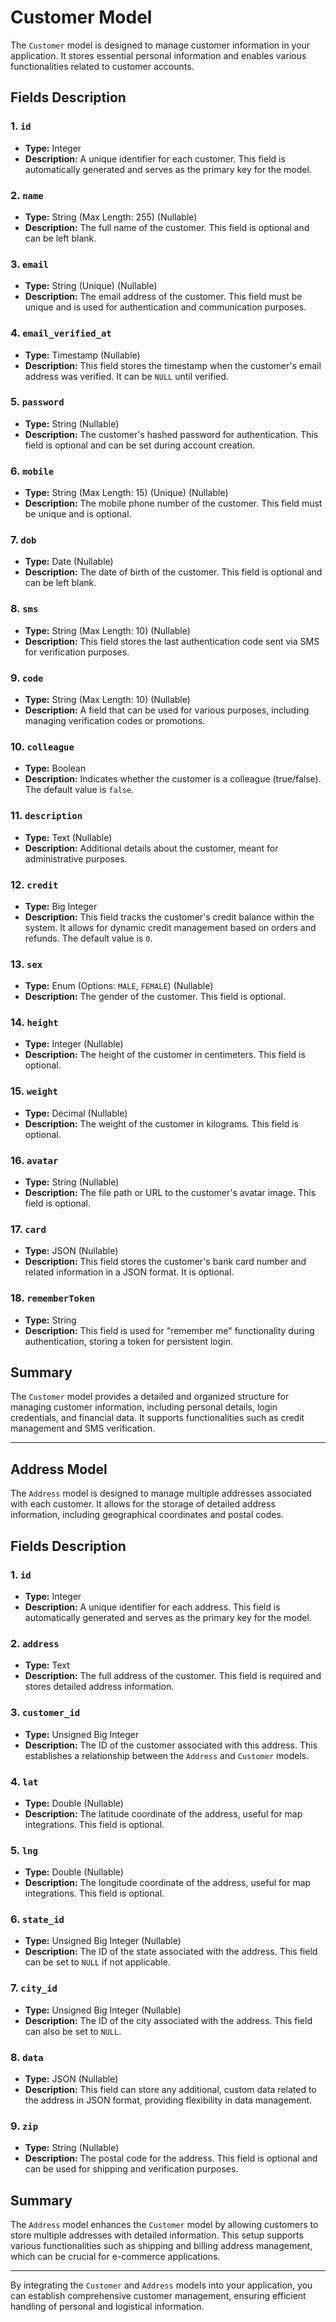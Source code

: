 # Customer Model

The `Customer` model is designed to manage customer information in your application. It stores essential personal information and enables various functionalities related to customer accounts.

## Fields Description

### 1. `id`
- **Type:** Integer
- **Description:** A unique identifier for each customer. This field is automatically generated and serves as the primary key for the model.

### 2. `name`
- **Type:** String (Max Length: 255) (Nullable)
- **Description:** The full name of the customer. This field is optional and can be left blank.

### 3. `email`
- **Type:** String (Unique) (Nullable)
- **Description:** The email address of the customer. This field must be unique and is used for authentication and communication purposes.

### 4. `email_verified_at`
- **Type:** Timestamp (Nullable)
- **Description:** This field stores the timestamp when the customer's email address was verified. It can be `NULL` until verified.

### 5. `password`
- **Type:** String (Nullable)
- **Description:** The customer's hashed password for authentication. This field is optional and can be set during account creation.

### 6. `mobile`
- **Type:** String (Max Length: 15) (Unique) (Nullable)
- **Description:** The mobile phone number of the customer. This field must be unique and is optional.

### 7. `dob`
- **Type:** Date (Nullable)
- **Description:** The date of birth of the customer. This field is optional and can be left blank.

### 8. `sms`
- **Type:** String (Max Length: 10) (Nullable)
- **Description:** This field stores the last authentication code sent via SMS for verification purposes.

### 9. `code`
- **Type:** String (Max Length: 10) (Nullable)
- **Description:** A field that can be used for various purposes, including managing verification codes or promotions.

### 10. `colleague`
- **Type:** Boolean
- **Description:** Indicates whether the customer is a colleague (true/false). The default value is `false`.

### 11. `description`
- **Type:** Text (Nullable)
- **Description:** Additional details about the customer, meant for administrative purposes.

### 12. `credit`
- **Type:** Big Integer
- **Description:** This field tracks the customer's credit balance within the system. It allows for dynamic credit management based on orders and refunds. The default value is `0`.

### 13. `sex`
- **Type:** Enum (Options: `MALE`, `FEMALE`) (Nullable)
- **Description:** The gender of the customer. This field is optional.

### 14. `height`
- **Type:** Integer (Nullable)
- **Description:** The height of the customer in centimeters. This field is optional.

### 15. `weight`
- **Type:** Decimal (Nullable)
- **Description:** The weight of the customer in kilograms. This field is optional.

### 16. `avatar`
- **Type:** String (Nullable)
- **Description:** The file path or URL to the customer's avatar image. This field is optional.

### 17. `card`
- **Type:** JSON (Nullable)
- **Description:** This field stores the customer's bank card number and related information in a JSON format. It is optional.

### 18. `rememberToken`
- **Type:** String
- **Description:** This field is used for "remember me" functionality during authentication, storing a token for persistent login.

## Summary

The `Customer` model provides a detailed and organized structure for managing customer information, including personal details, login credentials, and financial data. It supports functionalities such as credit management and SMS verification.

---

## Address Model

The `Address` model is designed to manage multiple addresses associated with each customer. It allows for the storage of detailed address information, including geographical coordinates and postal codes.

## Fields Description

### 1. `id`
- **Type:** Integer
- **Description:** A unique identifier for each address. This field is automatically generated and serves as the primary key for the model.

### 2. `address`
- **Type:** Text
- **Description:** The full address of the customer. This field is required and stores detailed address information.

### 3. `customer_id`
- **Type:** Unsigned Big Integer
- **Description:** The ID of the customer associated with this address. This establishes a relationship between the `Address` and `Customer` models.

### 4. `lat`
- **Type:** Double (Nullable)
- **Description:** The latitude coordinate of the address, useful for map integrations. This field is optional.

### 5. `lng`
- **Type:** Double (Nullable)
- **Description:** The longitude coordinate of the address, useful for map integrations. This field is optional.

### 6. `state_id`
- **Type:** Unsigned Big Integer (Nullable)
- **Description:** The ID of the state associated with the address. This field can be set to `NULL` if not applicable.

### 7. `city_id`
- **Type:** Unsigned Big Integer (Nullable)
- **Description:** The ID of the city associated with the address. This field can also be set to `NULL`.

### 8. `data`
- **Type:** JSON (Nullable)
- **Description:** This field can store any additional, custom data related to the address in JSON format, providing flexibility in data management.

### 9. `zip`
- **Type:** String (Nullable)
- **Description:** The postal code for the address. This field is optional and can be used for shipping and verification purposes.

## Summary

The `Address` model enhances the `Customer` model by allowing customers to store multiple addresses with detailed information. This setup supports various functionalities such as shipping and billing address management, which can be crucial for e-commerce applications.

---
By integrating the `Customer` and `Address` models into your application, you can establish comprehensive customer management, ensuring efficient handling of personal and logistical information.
